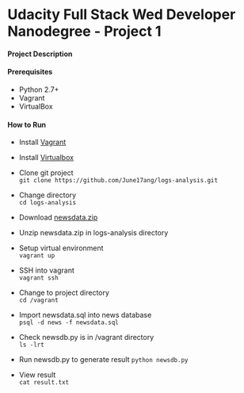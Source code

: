 # Udacity Full Stack Wed Developer Nanodegree - Project 1
#### Project Description


#### Prerequisites
- Python 2.7+
- Vagrant
- VirtualBox

#### How to Run
- Install <a href="https://www.vagrantup.com/downloads.html" tips="click redirect to installation page">Vagrant</a>

- Install <a href="https://www.virtualbox.org/wiki/Downloads" tips="click redirect to installation page">Virtualbox</a>

- Clone git project <br>
```git clone https://github.com/June17ang/logs-analysis.git```

- Change directory <br>
```cd logs-analysis```

- Download 
<a target="_blank" href="https://d17h27t6h515a5.cloudfront.net/topher/2016/August/57b5f748_newsdata/newsdata.zip">newsdata.zip</a>

- Unzip newsdata.zip in logs-analysis directory


- Setup virtual environment <br>
```vagrant up```

- SSH into vagrant <br>
```vagrant ssh```

- Change to project directory <br>
```cd /vagrant```

- Import newsdata.sql into news database <br>
```psql -d news -f newsdata.sql```

- Check newsdb.py is in /vagrant directory <br>
```ls -lrt```

- Run newsdb.py to generate result
```python newsdb.py```

- View result <br>
```cat result.txt```